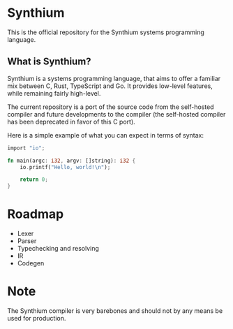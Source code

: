 # Synthium

This is the official repository for the Synthium systems programming language.

## What is Synthium?

Synthium is a systems programming language, that aims to offer a familiar mix between C, Rust, TypeScript and Go. It provides low-level features, while remaining fairly high-level.

The current repository is a port of the source code from the self-hosted compiler and future developments to the compiler (the self-hosted compiler has been deprecated in favor of this C port).

Here is a simple example of what you can expect in terms of syntax:

```rs
import "io";

fn main(argc: i32, argv: []string): i32 {
    io.printf("Hello, world!\n");

    return 0;
}
```

# Roadmap

  * Lexer
  * Parser
  * Typechecking and resolving
  * IR
  * Codegen

# Note

The Synthium compiler is very barebones and should not by any means be used for production.